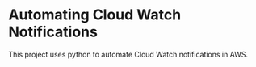 # Automating Cloud Watch Notifications

This project uses python to automate Cloud Watch notifications in AWS.
